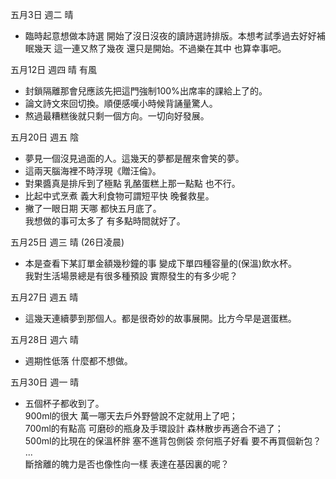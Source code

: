 五月3日 週二 晴
- 臨時起意想做本詩選 開始了沒日沒夜的讀詩選詩排版。本想考試季過去好好補眠幾天 這一連又熬了幾夜 還只是開始。不過樂在其中 也算幸事吧。

五月12日 週四 晴 有風
- 封鎖隔離那會兒應該先把這門強制100%出席率的課給上了的。
- 論文詩文來回切換。順便感嘆小時候背誦量驚人。
- 熬過最糟糕後就只剩一個方向。一切向好發展。  

五月20日 週五 陰
- 夢見一個沒見過面的人。這幾天的夢都是醒來會笑的夢。
- 這兩天腦海裡不時浮現《贈汪倫》。
- 對果醬真是排斥到了極點 乳酪蛋糕上那一點點 也不行。
- 比起中式烹煮 義大利食物可謂短平快 晚餐救星。 
- 撇了一眼日期 天哪 都快五月底了。  
我想做的事可太多了 有多點時間就好了。

五月25日 週三 晴 (26日凌晨)
- 本是查看下某訂單金額幾秒鐘的事 變成下單四種容量的(保溫)飲水杯。  
我對生活場景總是有很多種預設 實際發生的有多少呢？

五月27日 週五 晴
- 這幾天連續夢到那個人。都是很奇妙的故事展開。比方今早是選蛋糕。

五月28日 週六 晴
- 週期性低落 什麼都不想做。

五月30日 週一 晴
- 五個杯子都收到了。  
900ml的很大 萬一哪天去戶外野營說不定就用上了吧；  
700ml的有點高 可磨砂的瓶身及手環設計 森林散步再適合不過了；  
500ml的比現在的保溫杯胖 塞不進背包側袋 奈何瓶子好看 要不再買個新包？  
...  
斷捨離的魄力是否也像性向一樣 表達在基因裏的呢？

